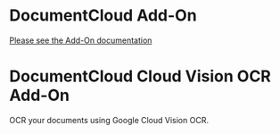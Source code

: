 
# DocumentCloud Add-On

[Please see the Add-On documentation](https://github.com/MuckRock/documentcloud-hello-world-addon/wiki/)

# DocumentCloud Cloud Vision OCR Add-On

OCR your documents using Google Cloud Vision OCR. 
